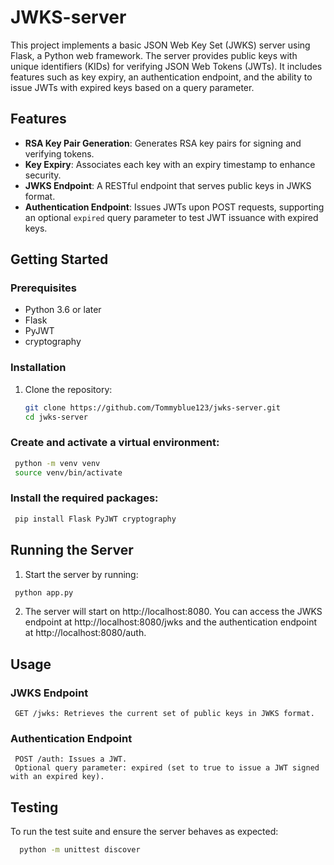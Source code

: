 # JWKS-server

This project implements a basic JSON Web Key Set (JWKS) server using Flask, a Python web framework. The server provides public keys with unique identifiers (KIDs) for verifying JSON Web Tokens (JWTs). It includes features such as key expiry, an authentication endpoint, and the ability to issue JWTs with expired keys based on a query parameter.

## Features

- **RSA Key Pair Generation**: Generates RSA key pairs for signing and verifying tokens.
- **Key Expiry**: Associates each key with an expiry timestamp to enhance security.
- **JWKS Endpoint**: A RESTful endpoint that serves public keys in JWKS format.
- **Authentication Endpoint**: Issues JWTs upon POST requests, supporting an optional `expired` query parameter to test JWT issuance with expired keys.


## Getting Started

### Prerequisites

- Python 3.6 or later
- Flask
- PyJWT
- cryptography

### Installation

1. Clone the repository:
   ```bash
   git clone https://github.com/Tommyblue123/jwks-server.git
   cd jwks-server

### Create and activate a virtual environment:
 ```bash
  python -m venv venv
  source venv/bin/activate
```

### Install the required packages:
 ```bash
  pip install Flask PyJWT cryptography
```


## Running the Server
 1. Start the server by running:
   ```bash
    python app.py
   ```
    
 2. The server will start on http://localhost:8080. You can access the JWKS endpoint at http://localhost:8080/jwks and the authentication endpoint at http://localhost:8080/auth.



## Usage

### JWKS Endpoint
     GET /jwks: Retrieves the current set of public keys in JWKS format.

### Authentication Endpoint
     POST /auth: Issues a JWT.
     Optional query parameter: expired (set to true to issue a JWT signed with an expired key).



  ## Testing

  To run the test suite and ensure the server behaves as expected:
  ```bash
    python -m unittest discover
```
